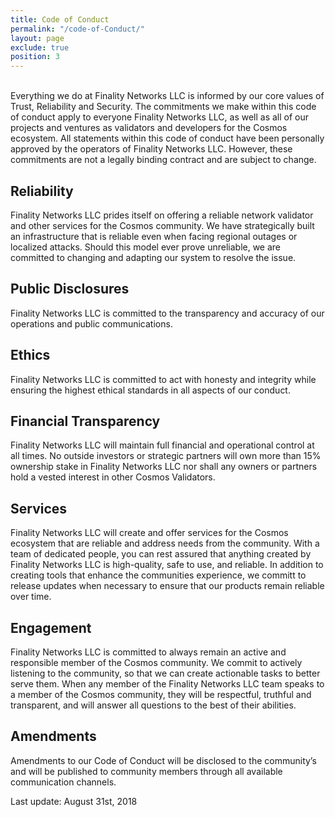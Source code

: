 ```yaml
---
title: Code of Conduct
permalink: "/code-of-Conduct/"
layout: page
exclude: true
position: 3
---
```

<br/>
Everything we do at Finality Networks LLC is informed by our core values of Trust, Reliability and Security.  The commitments we make within this code of conduct apply to everyone Finality Networks LLC, as well as all of our projects and ventures as validators and developers for the Cosmos ecosystem. All statements within this code of conduct have been personally approved by the operators of Finality Networks LLC.  However, these commitments are not a legally binding contract and are subject to change.

## Reliability 
Finality Networks LLC prides itself on offering a reliable network validator and other services for the Cosmos community. We have strategically built an infrastructure that is reliable even when facing regional outages or localized attacks. Should this model ever prove unreliable, we are committed to changing and adapting our system to resolve the issue.

## Public Disclosures
Finality Networks LLC is committed to the transparency and accuracy of our operations and public communications. 

## Ethics
Finality Networks LLC is committed to act with honesty and integrity while ensuring the highest ethical standards in all aspects of our conduct. 

## Financial Transparency
Finality Networks LLC will maintain full financial and operational control at all times. No outside investors or strategic partners will own more than 15% ownership stake in Finality Networks LLC nor shall any owners or partners hold a vested interest in other Cosmos Validators.

## Services
Finality Networks LLC will create and offer services for the Cosmos ecosystem that are reliable and address needs from the community. With a team of dedicated people, you can rest assured that anything created by Finality Networks LLC is high-quality, safe to use, and reliable. In addition to creating tools that enhance the communities experience, we committ to release updates when necessary to ensure that our products remain reliable over time.

## Engagement
Finality Networks LLC is committed to always remain an active and responsible member of the Cosmos community. We commit to actively listening to the community, so that we can create actionable tasks to better serve them. When any member of the Finality Networks LLC team speaks to a member of the Cosmos community, they will be respectful, truthful and transparent, and will answer all questions to the best of their abilities.

## Amendments
Amendments to our Code of Conduct will be disclosed to the community’s and will be published to community members through all available communication channels.

Last update: August 31st, 2018
